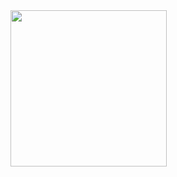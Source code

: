 <div style="display:block;text-align:middle"><img align="middle" src="https://ctfserver.notion.site/image/https%3A%2F%2Fs3-us-west-2.amazonaws.com%2Fsecure.notion-static.com%2F3e30ac37-cb08-4ac9-89d9-73271b6ae425%2Fposter.jpg?id=c0d21156-5af6-4626-8d7d-770a731f728f&table=block&spaceId=c3ad219a-dbb4-4c28-8291-47bfde76d88a&width=1250&userId=&cache=v2" border="0" style="width:250px;">
